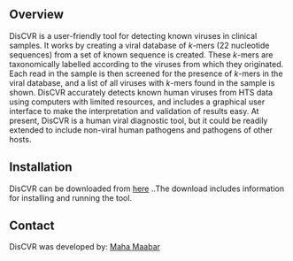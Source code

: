## Overview
DisCVR is a user-friendly tool for detecting known viruses in clinical samples. It works by creating a viral database of _k_-mers (22 nucleotide sequences) from a set of known sequence is created. These _k_-mers are taxonomically labelled according to the viruses from which they originated. Each read in the sample is then screened for the presence of _k_-mers in the viral database, and a list of all viruses with _k_-mers found in the sample is shown. DisCVR accurately detects known human viruses from HTS data using computers with limited resources, and includes a graphical user interface to make the interpretation and validation of results easy. At present, DisCVR is a human viral diagnostic tool, but it could be readily extended to include non-viral human pathogens and pathogens of other hosts. 


## Installation 
DisCVR can be downloaded from [here](http://bioinformatics.cvr.ac.uk/discvr.php) 
..The download includes information for installing and running the tool. 
## Contact
DisCVR was developed by: 
[Maha Maabar](https://github.com/MahaMaabar)
